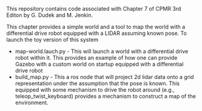This repository contains code associated with Chapter 7 of CPMR 3rd Editon by G. Dudek and M. Jenkin. 

This chapter provides  a simple world and a tool to map the world with a differential drive robot equipped with a LIDAR assuming known pose. To launch the toy version of this system

* map-world.lauch.py - This will launch a world with a differential drive robot within it. This provides an example of how one can provide Gazebo with a custom world on startup equipped with a differential drive robot
* build_map.py - This a ros node that will project 2d lidar data onto a grid representation under the assumption that the pose is known. This equipped with some mechanism to drive the robot around (e.g., teleop_twist_keyboard) provides a mechanism to construct a map of the environment.
